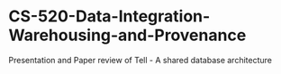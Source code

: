 # CS-520-Data-Integration-Warehousing-and-Provenance

Presentation and Paper review of Tell - A shared database architecture

